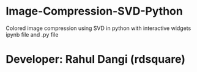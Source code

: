 # Image-Compression-SVD-Python

Colored image compression using SVD in python with interactive widgets ipynb file and .py file

# Developer: Rahul Dangi (rdsquare)
